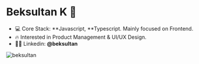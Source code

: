 <h1 align="left">Beksultan K 👋</h1>

- 💻 Core Stack: **Javascript, **Typescript. Mainly focused on Frontend.
- 🔥 Interested in Product Management & UI/UX Design.
- 👨‍💻 Linkedin: **@beksultan**

<p>&nbsp;<img align="left" src="https://github-readme-stats.vercel.app/api?username=beksuItan&show_icons=true&hide_title=true" alt="beksultan" /></p>
